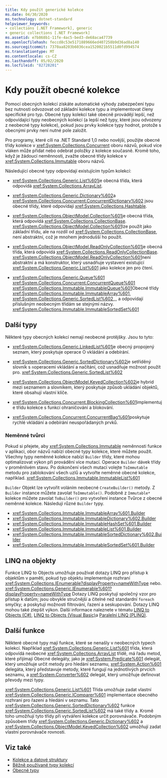 ```yaml
---
title: Kdy použít generické kolekce
ms.date: 04/30/2020
ms.technology: dotnet-standard
helpviewer_keywords:
- collections [.NET Framework], generic
- generic collections [.NET Framework]
ms.assetid: e7b868b1-11fe-4ac5-bed3-de68aca47739
ms.openlocfilehash: feccd8c53e5171889666ed407258b9d36ad8a140
ms.sourcegitcommit: 7370aa8203b6036cea1520021b5511d0fd994574
ms.translationtype: MT
ms.contentlocale: cs-CZ
ms.lasthandoff: 05/02/2020
ms.locfileid: "82728201"
---
```

# <a name="when-to-use-generic-collections"></a>Kdy použít obecné kolekce

Pomocí obecných kolekcí získáte automatické výhody zabezpečení typu bez nutnosti odvozovat od základní kolekce typu a implementovat členy specifické pro typ. Obecné typy kolekcí také obecně provádějí lepší, než odpovídající typy neobecných kolekcí (a lepší než typy, které jsou odvozeny z neobecné typy kolekce), pokud jsou prvky kolekce typy hodnot, protože s obecnými prvky není nutné pole založit.

Pro programy, které cílí na .NET Standard 1,0 nebo novější, použijte obecné třídy kolekce v <xref:System.Collections.Concurrent> oboru názvů, pokud více vláken může přidat nebo odebrat položky z kolekce současně. Kromě toho, když je žádoucí neměnnosti, zvažte obecné třídy kolekce v <xref:System.Collections.Immutable> oboru názvů.

Následující obecné typy odpovídají existujícím typům kolekcí:

- <xref:System.Collections.Generic.List%601>je obecná třída, která odpovídá <xref:System.Collections.ArrayList>.

- <xref:System.Collections.Generic.Dictionary%602>a <xref:System.Collections.Concurrent.ConcurrentDictionary%602> jsou obecné třídy, které odpovídají <xref:System.Collections.Hashtable>.

- <xref:System.Collections.ObjectModel.Collection%601>je obecná třída, která odpovídá <xref:System.Collections.CollectionBase>. <xref:System.Collections.ObjectModel.Collection%601>lze použít jako základní třídu, ale na rozdíl od <xref:System.Collections.CollectionBase>, není abstraktní, což je mnohem jednodušší ho použít.

- <xref:System.Collections.ObjectModel.ReadOnlyCollection%601>je obecná třída, která odpovídá <xref:System.Collections.ReadOnlyCollectionBase>. <xref:System.Collections.ObjectModel.ReadOnlyCollection%601>není abstraktní a má konstruktor, který usnadňuje vystavení existující <xref:System.Collections.Generic.List%601> jako kolekce jen pro čtení.

- <xref:System.Collections.Generic.Queue%601> <xref:System.Collections.Concurrent.ConcurrentQueue%601> <xref:System.Collections.Immutable.ImmutableQueue%601>Obecné třídy <xref:System.Collections.Immutable.ImmutableArray%601>, <xref:System.Collections.Generic.SortedList%602>,,, a odpovídají příslušným neobecným třídám se stejnými názvy. <xref:System.Collections.Immutable.ImmutableSortedSet%601>

## <a name="additional-types"></a>Další typy

Některé typy obecných kolekcí nemají neobecné protějšky. Jsou to tyto:

- <xref:System.Collections.Generic.LinkedList%601>je obecný propojený seznam, který poskytuje operace O vkládání a odebírání.

- <xref:System.Collections.Generic.SortedDictionary%602>je setříděný slovník s `n`operacemi vkládání a načítání, což usnadňuje možnost použít pro. <xref:System.Collections.Generic.SortedList%602>

- <xref:System.Collections.ObjectModel.KeyedCollection%602>je hybrid mezi seznamem a slovníkem, který poskytuje způsob ukládání objektů, které obsahují vlastní klíče.

- <xref:System.Collections.Concurrent.BlockingCollection%601>implementuje třídu kolekce s funkcí ohraničování a blokování.

- <xref:System.Collections.Concurrent.ConcurrentBag%601>poskytuje rychlé vkládání a odebírání neuspořádaných prvků.

### <a name="immutable-builders"></a>Neměnné tvůrci

Pokud si přejete, aby <xref:System.Collections.Immutable> neměnnosti funkce v aplikaci, obor názvů nabízí obecné typy kolekce, které můžete použít. Všechny typy neměnné kolekce nabízí `Builder` třídy, které mohou optimalizovat výkon při provádění více mutací. Operace `Builder` dávek třídy v proměnlivém stavu. Po dokončení všech mutací volejte `ToImmutable` metodu pro zablokování všech uzlů a vytvořte neměnné obecné kolekce, například. <xref:System.Collections.Immutable.ImmutableList%601>

`Builder` Objekt lze vytvořit voláním neobecné `CreateBuilder()` metody. Z `Builder` instance můžete zavolat `ToImmutable()`. Podobně z `Immutable*` kolekce můžete zavolat `ToBuilder()` pro vytvoření instance Tvůrce z obecné neměnné kolekce. Následují různé `Builder` typy.

- <xref:System.Collections.Immutable.ImmutableArray%601.Builder>
- <xref:System.Collections.Immutable.ImmutableDictionary%602.Builder>
- <xref:System.Collections.Immutable.ImmutableHashSet%601.Builder>
- <xref:System.Collections.Immutable.ImmutableList%601.Builder>
- <xref:System.Collections.Immutable.ImmutableSortedDictionary%602.Builder>
- <xref:System.Collections.Immutable.ImmutableSortedSet%601.Builder>

## <a name="linq-to-objects"></a>LINQ na objekty

Funkce LINQ to Objects umožňuje používat dotazy LINQ pro přístup k objektům v paměti, pokud typ objektu implementuje rozhraní <xref:System.Collections.IEnumerable?displayProperty=nameWithType> nebo. <xref:System.Collections.Generic.IEnumerable%601?displayProperty=nameWithType> Dotazy LINQ poskytují společný vzor pro přístup k datům; jsou obvykle stručnější a čitelné než standardní `foreach` smyčky; a poskytují možnosti filtrování, řazení a seskupování. Dotazy LINQ mohou také zlepšit výkon. Další informace naleznete v tématu [LINQ to Objects (C#)](../../csharp/programming-guide/concepts/linq/linq-to-objects.md), [LINQ to Objects (Visual Basic)](../../visual-basic/programming-guide/concepts/linq/linq-to-objects.md)a [Paralelní LINQ (PLINQ)](../../../docs/standard/parallel-programming/introduction-to-plinq.md).

## <a name="additional-functionality"></a>Další funkce
Některé obecné typy mají funkce, které se nenašly v neobecných typech kolekcí. Například <xref:System.Collections.Generic.List%601> třída, která odpovídá neobecné <xref:System.Collections.ArrayList> třídě, má řadu metod, které přijímají Obecné delegáty, jako je <xref:System.Predicate%601> delegát, který umožňuje určit metody pro hledání seznamu, <xref:System.Action%601> delegáta, který představuje metody, které fungují na jednotlivých prvcích seznamu, a <xref:System.Converter%602> delegát, který umožňuje definovat převody mezi typy.

<xref:System.Collections.Generic.List%601> Třída umožňuje zadat vlastní <xref:System.Collections.Generic.IComparer%601> implementace obecného rozhraní pro řazení a hledání v seznamu. Tato <xref:System.Collections.Generic.SortedDictionary%602> funkce <xref:System.Collections.Generic.SortedList%602> má také třídy a. Kromě toho umožňují tyto třídy při vytváření kolekce určit porovnávače. Podobným způsobem třídy <xref:System.Collections.Generic.Dictionary%602> a <xref:System.Collections.ObjectModel.KeyedCollection%602> umožňují zadat vlastní porovnávače rovnosti.

## <a name="see-also"></a>Viz také

- [Kolekce a datové struktury](../../../docs/standard/collections/index.md)
- [Běžně používané typy kolekcí](../../../docs/standard/collections/commonly-used-collection-types.md)
- [Obecné typy](../../../docs/standard/generics/index.md)
